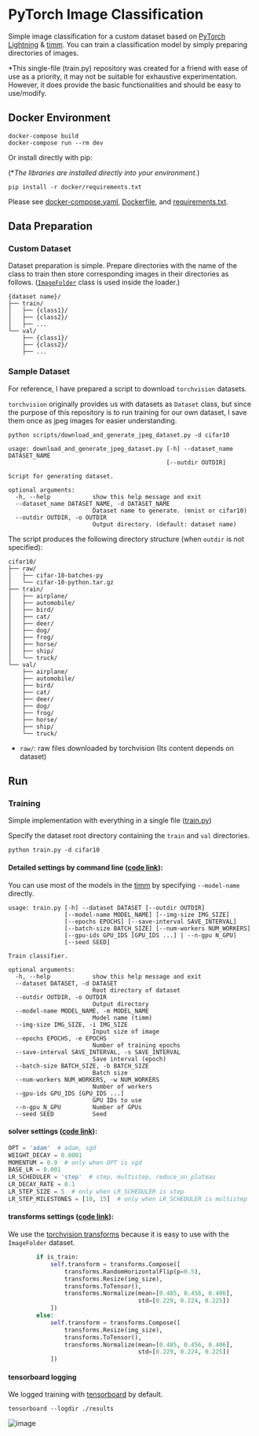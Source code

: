# PyTorch Image Classification
Simple image classification for a custom dataset based on [PyTorch Lightning](https://www.pytorchlightning.ai)  & [timm](https://github.com/rwightman/pytorch-image-models). You can train a classification model by simply preparing directories of images.

*This single-file (train.py) repository was created for a friend with ease of use as a priority, it may not be suitable for exhaustive experimentation. However, it does provide the basic functionalities and should be easy to use/modify.


## Docker Environment

```
docker-compose build
docker-compose run --rm dev
```

Or install directly with pip:

(\**The libraries are installed directly into your environment.*)

```
pip install -r docker/requirements.txt
```

Please see [docker-compose.yaml](./docker-compose.yaml), [Dockerfile](./docker/Dockerfile), and [requirements.txt](./docker/requirements.txt).


## Data Preparation

### Custom Dataset

Dataset preparation is simple. Prepare directories with the name of the class to train then store corresponding images in their directories as follows. ([`ImageFolder`](https://pytorch.org/vision/main/generated/torchvision.datasets.ImageFolder.html) class is used inside the loader.)

```
{dataset name}/
├── train/
│   ├── {class1}/
│   ├── {class2}/
│   ├── ...
└── val/
    ├── {class1}/
    ├── {class2}/
    ├── ...
```

### Sample Dataset
For reference, I have prepared a script to download `torchvision` datasets. 

`torchvision` originally provides us with datasets as `Dataset` class, but since the purpose of this repository is to run training for our own dataset, I save them once as jpeg images for easier understanding.

```
python scripts/download_and_generate_jpeg_dataset.py -d cifar10
```

```
usage: download_and_generate_jpeg_dataset.py [-h] --dataset_name DATASET_NAME
                                             [--outdir OUTDIR]

Script for generating dataset.

optional arguments:
  -h, --help            show this help message and exit
  --dataset_name DATASET_NAME, -d DATASET_NAME
                        Dataset name to generate. (mnist or cifar10)
  --outdir OUTDIR, -o OUTDIR
                        Output directory. (default: dataset name)
```

The script produces the following directory structure (when `outdir` is not specified):

```
cifar10/
├── raw/
│   ├── cifar-10-batches-py
│   └── cifar-10-python.tar.gz
├── train/
│   ├── airplane/
│   ├── automobile/
│   ├── bird/
│   ├── cat/
│   ├── deer/
│   ├── dog/
│   ├── frog/
│   ├── horse/
│   ├── ship/
│   └── truck/
└── val/
    ├── airplane/
    ├── automobile/
    ├── bird/
    ├── cat/
    ├── deer/
    ├── dog/
    ├── frog/
    ├── horse/
    ├── ship/
    └── truck/
```

- `raw/`: raw files downloaded by torchvision (Its content depends on dataset)


## Run

### Training
Simple implementation with everything in a single file ([train.py](./train.py))

Specify the dataset root directory containing the `train` and `val` directories.

```
python train.py -d cifar10
```

#### Detailed settings by command line ([code link](https://github.com/karasawatakumi/pytorch-image-classification/blob/main/train.py#L32-L43)):

You can use most of the models in the [timm](https://github.com/rwightman/pytorch-image-models) by specifying `--model-name` directly.

```
usage: train.py [-h] --dataset DATASET [--outdir OUTDIR]
                [--model-name MODEL_NAME] [--img-size IMG_SIZE]
                [--epochs EPOCHS] [--save-interval SAVE_INTERVAL]
                [--batch-size BATCH_SIZE] [--num-workers NUM_WORKERS]
                [--gpu-ids GPU_IDS [GPU_IDS ...] | --n-gpu N_GPU]
                [--seed SEED]

Train classifier.

optional arguments:
  -h, --help            show this help message and exit
  --dataset DATASET, -d DATASET
                        Root directory of dataset
  --outdir OUTDIR, -o OUTDIR
                        Output directory
  --model-name MODEL_NAME, -m MODEL_NAME
                        Model name (timm)
  --img-size IMG_SIZE, -i IMG_SIZE
                        Input size of image
  --epochs EPOCHS, -e EPOCHS
                        Number of training epochs
  --save-interval SAVE_INTERVAL, -s SAVE_INTERVAL
                        Save interval (epoch)
  --batch-size BATCH_SIZE, -b BATCH_SIZE
                        Batch size
  --num-workers NUM_WORKERS, -w NUM_WORKERS
                        Number of workers
  --gpu-ids GPU_IDS [GPU_IDS ...]
                        GPU IDs to use
  --n-gpu N_GPU         Number of GPUs
  --seed SEED           Seed
```


#### solver settings ([code link](https://github.com/karasawatakumi/pytorch-image-classification/blob/main/train.py#L20-L27)):

```python
OPT = 'adam'  # adam, sgd
WEIGHT_DECAY = 0.0001
MOMENTUM = 0.9  # only when OPT is sgd
BASE_LR = 0.001
LR_SCHEDULER = 'step'  # step, multistep, reduce_on_plateau
LR_DECAY_RATE = 0.1
LR_STEP_SIZE = 5  # only when LR_SCHEDULER is step
LR_STEP_MILESTONES = [10, 15]  # only when LR_SCHEDULER is multistep
```

#### transforms settings ([code link](https://github.com/karasawatakumi/pytorch-image-classification/blob/main/train.py#L106-L120)):

We use the [torchvision transforms](https://pytorch.org/vision/stable/transforms.html) because it is easy to use with the `ImageFolder` dataset.

```python
        if is_train:
            self.transform = transforms.Compose([
                transforms.RandomHorizontalFlip(p=0.5),
                transforms.Resize(img_size),
                transforms.ToTensor(),
                transforms.Normalize(mean=[0.485, 0.456, 0.406],
                                     std=[0.229, 0.224, 0.225])
            ])
        else:
            self.transform = transforms.Compose([
                transforms.Resize(img_size),
                transforms.ToTensor(),
                transforms.Normalize(mean=[0.485, 0.456, 0.406],
                                     std=[0.229, 0.224, 0.225])
            ])
```

#### tensorboard logging

We logged training with [tensorboard](https://pytorch.org/docs/stable/tensorboard.html) by default.

```
tensorboard --logdir ./results
```

![image](https://user-images.githubusercontent.com/13147636/163080755-e97695c3-80ed-4242-91e9-fd6b14b921a6.png)
